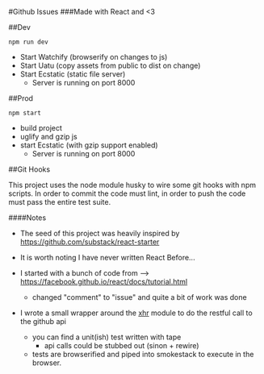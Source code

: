 #Github Issues
###Made with React and <3

##Dev

```npm run dev```

* Start Watchify (browserify on changes to js)
* Start Uatu (copy assets from public to dist on change)
* Start Ecstatic (static file server)
  * Server is running on port 8000

##Prod

```npm start```

* build project
* uglify and gzip js
* start Ecstatic (with gzip support enabled)
  * Server is running on port 8000
  
  
##Git Hooks

This project uses the node module husky to wire some git hooks with npm scripts. In order to commit the code must lint, in order to push the code must pass the entire test suite.

####Notes
* The seed of this project was heavily inspired by https://github.com/substack/react-starter

* It is worth noting I have never written React Before...

* I started with a bunch of code from --> https://facebook.github.io/react/docs/tutorial.html

  * changed "comment" to "issue" and quite a bit of work was done

* I wrote a small wrapper around the [xhr][xhr] module to do the restful call to the github api

  * you can find a unit(ish) test written with tape
    * api calls could be stubbed out (sinon + rewire)
  * tests are browserified and piped into smokestack to execute in the browser.

[xhr]: https://www.npmjs.com/package/xhr "xhr on npmjs.com"

